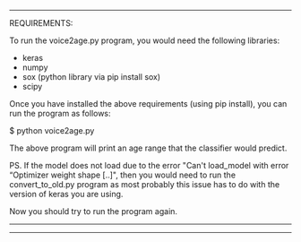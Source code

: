 
--------------------------------------------

REQUIREMENTS:

To run the voice2age.py program, you would need the following libraries:
- keras
- numpy
- sox (python library via pip install sox)
- scipy

Once you have installed the above requirements (using pip install), you can run the 
program as follows:

$ python voice2age.py <full path to the wav file>

The above program will print an age range that the classifier would predict.

PS. If the model does not load due to the error "Can't load_model with error “Optimizer weight shape [..]", then you would need to run the convert_to_old.py program as most probably this issue has to do with the version of keras you are using.

Now you should try to run the program again.

--------------------------------------------

--------------------------------------------
